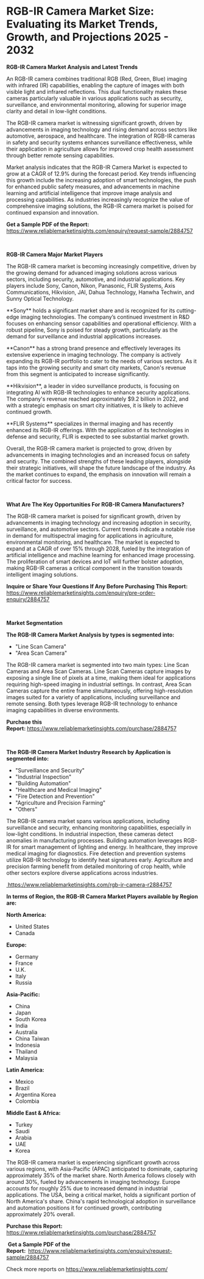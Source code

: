 <p><h1>RGB-IR Camera Market Size: Evaluating its Market Trends, Growth, and Projections 2025 - 2032</h1></p><p><strong>RGB-IR Camera Market Analysis and Latest Trends</strong></p>
<p><p>An RGB-IR camera combines traditional RGB (Red, Green, Blue) imaging with infrared (IR) capabilities, enabling the capture of images with both visible light and infrared reflections. This dual functionality makes these cameras particularly valuable in various applications such as security, surveillance, and environmental monitoring, allowing for superior image clarity and detail in low-light conditions.</p><p>The RGB-IR camera market is witnessing significant growth, driven by advancements in imaging technology and rising demand across sectors like automotive, aerospace, and healthcare. The integration of RGB-IR cameras in safety and security systems enhances surveillance effectiveness, while their application in agriculture allows for improved crop health assessment through better remote sensing capabilities.</p><p>Market analysis indicates that the RGB-IR Camera Market is expected to grow at a CAGR of 12.9% during the forecast period. Key trends influencing this growth include the increasing adoption of smart technologies, the push for enhanced public safety measures, and advancements in machine learning and artificial intelligence that improve image analysis and processing capabilities. As industries increasingly recognize the value of comprehensive imaging solutions, the RGB-IR camera market is poised for continued expansion and innovation.</p></p>
<p><strong>Get a Sample PDF of the Report:&nbsp;</strong> <a href="https://www.reliablemarketinsights.com/enquiry/request-sample/2884757?utm_campaign=3024&utm_medium=2&utm_source=Github&utm_content=ia&utm_term=13032025&utm_id=rgb-ir-camera">https://www.reliablemarketinsights.com/enquiry/request-sample/2884757</a></p>
<p>&nbsp;</p>
<p><strong>RGB-IR Camera Major Market Players</strong></p>
<p><p>The RGB-IR camera market is becoming increasingly competitive, driven by the growing demand for advanced imaging solutions across various sectors, including security, automotive, and industrial applications. Key players include Sony, Canon, Nikon, Panasonic, FLIR Systems, Axis Communications, Hikvision, JAI, Dahua Technology, Hanwha Techwin, and Sunny Optical Technology.</p><p>**Sony** holds a significant market share and is recognized for its cutting-edge imaging technologies. The company’s continued investment in R&D focuses on enhancing sensor capabilities and operational efficiency. With a robust pipeline, Sony is poised for steady growth, particularly as the demand for surveillance and industrial applications increases.</p><p>**Canon** has a strong brand presence and effectively leverages its extensive experience in imaging technology. The company is actively expanding its RGB-IR portfolio to cater to the needs of various sectors. As it taps into the growing security and smart city markets, Canon's revenue from this segment is anticipated to increase significantly.</p><p>**Hikvision**, a leader in video surveillance products, is focusing on integrating AI with RGB-IR technologies to enhance security applications. The company's revenue reached approximately $9.2 billion in 2022, and with a strategic emphasis on smart city initiatives, it is likely to achieve continued growth.</p><p>**FLIR Systems** specializes in thermal imaging and has recently enhanced its RGB-IR offerings. With the application of its technologies in defense and security, FLIR is expected to see substantial market growth.</p><p>Overall, the RGB-IR camera market is projected to grow, driven by advancements in imaging technologies and an increased focus on safety and security. The combined strengths of these leading players, alongside their strategic initiatives, will shape the future landscape of the industry. As the market continues to expand, the emphasis on innovation will remain a critical factor for success.</p></p>
<p>&nbsp;</p>
<p><strong>What Are The Key Opportunities For RGB-IR Camera Manufacturers?</strong></p>
<p><p>The RGB-IR camera market is poised for significant growth, driven by advancements in imaging technology and increasing adoption in security, surveillance, and automotive sectors. Current trends indicate a notable rise in demand for multispectral imaging for applications in agriculture, environmental monitoring, and healthcare. The market is expected to expand at a CAGR of over 15% through 2028, fueled by the integration of artificial intelligence and machine learning for enhanced image processing. The proliferation of smart devices and IoT will further bolster adoption, making RGB-IR cameras a critical component in the transition towards intelligent imaging solutions.</p></p>
<p><strong>Inquire or Share Your Questions If Any Before Purchasing This Report:</strong> <a href="https://www.reliablemarketinsights.com/enquiry/pre-order-enquiry/2884757?utm_campaign=3024&utm_medium=2&utm_source=Github&utm_content=ia&utm_term=13032025&utm_id=rgb-ir-camera">https://www.reliablemarketinsights.com/enquiry/pre-order-enquiry/2884757</a></p>
<p>&nbsp;</p>
<p><strong>Market Segmentation</strong></p>
<p><strong>The RGB-IR Camera Market Analysis by types is segmented into:</strong></p>
<p><ul><li>"Line Scan Camera"</li><li>"Area Scan Camera"</li></ul></p>
<p><p>The RGB-IR camera market is segmented into two main types: Line Scan Cameras and Area Scan Cameras. Line Scan Cameras capture images by exposing a single line of pixels at a time, making them ideal for applications requiring high-speed imaging in industrial settings. In contrast, Area Scan Cameras capture the entire frame simultaneously, offering high-resolution images suited for a variety of applications, including surveillance and remote sensing. Both types leverage RGB-IR technology to enhance imaging capabilities in diverse environments.</p></p>
<p><strong>Purchase this Report:&nbsp;</strong><a href="https://www.reliablemarketinsights.com/purchase/2884757?utm_campaign=3024&utm_medium=2&utm_source=Github&utm_content=ia&utm_term=13032025&utm_id=rgb-ir-camera">https://www.reliablemarketinsights.com/purchase/2884757</a></p>
<p>&nbsp;</p>
<p><strong>The RGB-IR Camera Market Industry Research by Application is segmented into:</strong></p>
<p><ul><li>"Surveillance and Security"</li><li>"Industrial Inspection"</li><li>"Building Automation"</li><li>"Healthcare and Medical Imaging"</li><li>"Fire Detection and Prevention"</li><li>"Agriculture and Precision Farming"</li><li>"Others"</li></ul></p>
<p><p>The RGB-IR camera market spans various applications, including surveillance and security, enhancing monitoring capabilities, especially in low-light conditions. In industrial inspection, these cameras detect anomalies in manufacturing processes. Building automation leverages RGB-IR for smart management of lighting and energy. In healthcare, they improve medical imaging for diagnostics. Fire detection and prevention systems utilize RGB-IR technology to identify heat signatures early. Agriculture and precision farming benefit from detailed monitoring of crop health, while other sectors explore diverse applications across industries.</p></p>
<p><a href="https://www.reliablemarketinsights.com/rgb-ir-camera-r2884757?utm_campaign=3024&utm_medium=2&utm_source=Github&utm_content=ia&utm_term=13032025&utm_id=rgb-ir-camera">&nbsp;https://www.reliablemarketinsights.com/rgb-ir-camera-r2884757</a></p>
<p><strong>In terms of Region, the RGB-IR Camera Market Players available by Region are:</strong></p>
<p>
    <p> <strong> North America: </strong>
        <ul>
            <li>United States</li>
            <li>Canada</li>
        </ul>
        </p> 
    <p> <strong> Europe: </strong>
        <ul>
            <li>Germany</li>
            <li>France</li>
            <li>U.K.</li>
            <li>Italy</li>
            <li>Russia</li>
        </ul>
        </p> 
    <p> <strong> Asia-Pacific: </strong>
        <ul>
            <li>China</li>
            <li>Japan</li>
            <li>South Korea</li>
            <li>India</li>
            <li>Australia</li>
            <li>China Taiwan</li>
            <li>Indonesia</li>
            <li>Thailand</li>
            <li>Malaysia</li>
        </ul>
        </p> 
    <p> <strong> Latin America: </strong>
        <ul>
            <li>Mexico</li>
            <li>Brazil</li>
            <li>Argentina Korea</li>
            <li>Colombia</li>
        </ul>
        </p> 
    <p> <strong> Middle East & Africa: </strong>
        <ul>
            <li>Turkey</li>
            <li>Saudi</li>
            <li>Arabia</li>
            <li>UAE</li>
            <li>Korea</li>
        </ul>
    </p>
    </p>
<p><p>The RGB-IR camera market is experiencing significant growth across various regions, with Asia-Pacific (APAC) anticipated to dominate, capturing approximately 35% of the market share. North America follows closely with around 30%, fueled by advancements in imaging technology. Europe accounts for roughly 25% due to increased demand in industrial applications. The USA, being a critical market, holds a significant portion of North America's share. China's rapid technological adoption in surveillance and automation positions it for continued growth, contributing approximately 20% overall.</p></p>
<p><strong>Purchase this Report: </strong><a href="https://www.reliablemarketinsights.com/purchase/2884757?utm_campaign=3024&utm_medium=2&utm_source=Github&utm_content=ia&utm_term=13032025&utm_id=rgb-ir-camera">https://www.reliablemarketinsights.com/purchase/2884757</a></p>
<p>&nbsp;<strong>Get a Sample PDF of the Report:&nbsp;&nbsp;</strong><a href="https://www.reliablemarketinsights.com/enquiry/request-sample/2884757?utm_campaign=3024&utm_medium=2&utm_source=Github&utm_content=ia&utm_term=13032025&utm_id=rgb-ir-camera">https://www.reliablemarketinsights.com/enquiry/request-sample/2884757</a></p>
<p><strong></strong></p>
<p>Check more reports on <a href="https://www.reliablemarketinsights.com/?utm_campaign=3024&utm_medium=2&utm_source=Github&utm_content=ia&utm_term=13032025&utm_id=rgb-ir-camera">https://www.reliablemarketinsights.com/</a></p>